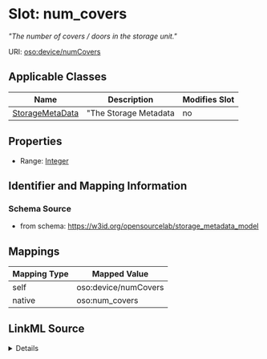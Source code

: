 

# Slot: num_covers


_"The number of covers / doors in the storage unit."_





URI: [oso:device/numCovers](http://w3id.org/oso/device/numCovers)



<!-- no inheritance hierarchy -->





## Applicable Classes

| Name | Description | Modifies Slot |
| --- | --- | --- |
| [StorageMetaData](StorageMetaData.md) | "The Storage Metadata |  no  |







## Properties

* Range: [Integer](Integer.md)





## Identifier and Mapping Information







### Schema Source


* from schema: https://w3id.org/opensourcelab/storage_metadata_model




## Mappings

| Mapping Type | Mapped Value |
| ---  | ---  |
| self | oso:device/numCovers |
| native | oso:num_covers |




## LinkML Source

<details>
```yaml
name: num_covers
description: '"The number of covers / doors in the storage unit."'
from_schema: https://w3id.org/opensourcelab/storage_metadata_model
rank: 1000
slot_uri: oso:device/numCovers
alias: num_covers
domain_of:
- StorageMetaData
range: integer
required: false

```
</details>
